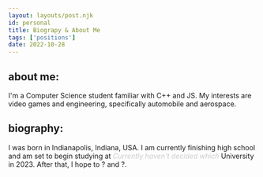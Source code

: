 ```yaml
---
layout: layouts/post.njk
id: personal
title: Biograpy & About Me
tags: ['positions']
date: 2022-10-28
---
```

## about me:
I'm a Computer Science student familiar with C++ and JS.
My interests are video games and engineering, specifically automobile and aerospace.
## biography:
I was born in Indianapolis, Indiana, USA.
I am currently finishing high school and am set to begin studying at <i style="color: #363f4741">Currently haven't decided which</i> University in 2023.
After that, I hope to ? and ?.
